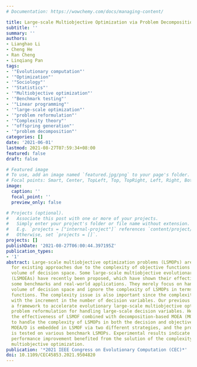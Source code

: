 ```yaml
---
# Documentation: https://wowchemy.com/docs/managing-content/

title: Large-scale Multiobjective Optimization via Problem Decomposition and Reformulation
subtitle: ''
summary: ''
authors:
- Lianghao Li
- Cheng He
- Ran Cheng
- Linqiang Pan
tags:
- '"Evolutionary computation"'
- '"Optimization"'
- '"Sociology"'
- '"Statistics"'
- '"Multiobjective optimization"'
- '"Benchmark testing"'
- '"Linear programming"'
- '"large-scale optimization"'
- '"problem reformulation"'
- '"Complexity theory"'
- '"offspring generation"'
- '"problem decomposition"'
categories: []
date: '2021-06-01'
lastmod: 2021-08-27T07:59:34+08:00
featured: false
draft: false

# Featured image
# To use, add an image named `featured.jpg/png` to your page's folder.
# Focal points: Smart, Center, TopLeft, Top, TopRight, Left, Right, BottomLeft, Bottom, BottomRight.
image:
  caption: ''
  focal_point: ''
  preview_only: false

# Projects (optional).
#   Associate this post with one or more of your projects.
#   Simply enter your project's folder or file name without extension.
#   E.g. `projects = ["internal-project"]` references `content/project/deep-learning/index.md`.
#   Otherwise, set `projects = []`.
projects: []
publishDate: '2021-08-27T06:00:44.397195Z'
publication_types:
- '1'
abstract: Large-scale multiobjective optimization problems (LSMOPs) are challenging
  for existing approaches due to the complexity of objective functions and the massive
  volume of decision space. Some large-scale multiobjective evolutionary algorithms
  (LSMOEAs) have recently been proposed, which have shown their effectiveness in solving
  some benchmarks and real-world applications. They merely focus on handling the massive
  volume of decision space and ignore the complexity of LSMOPs in terms of objective
  functions. The complexity issue is also important since the complexity grows along
  with the increment in the number of decision variables. Our previous study proposed
  a framework to accelerate evolutionary large-scale multiobjective optimization via
  problem reformulation for handling large-scale decision variables. Here, we investigate
  the effectiveness of LSMOF combined with decomposition-based MOEA (MOEA/D), aiming
  to handle the complexity of LSMOPs in both the decision and objective spaces. Specifically,
  MOEA/D is embedded in LSMOF via two different strategies, and the proposed algorithm
  is tested on various benchmark LSMOPs. Experimental results indicate the encouraging
  performance improvement benefited from the solution of the complexity issue in large-scale
  multiobjective optimization.
publication: '*2021 IEEE Congress on Evolutionary Computation (CEC)*'
doi: 10.1109/CEC45853.2021.9504820
---
```

